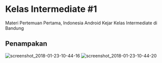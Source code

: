 # Kelas Intermediate #1
Materi Pertemuan Pertama, Indonesia Android Kejar Kelas Intermediate di Bandung

## Penampakan
![screenshot_2018-01-23-10-44-16](https://user-images.githubusercontent.com/6210646/35257433-c1bb9780-002b-11e8-813f-4894846f40dd.png)
![screenshot_2018-01-23-10-44-20](https://user-images.githubusercontent.com/6210646/35257434-c4b6b9b0-002b-11e8-8012-41df11996b95.png)
